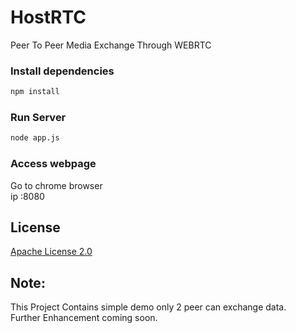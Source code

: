 # HostRTC
Peer To Peer Media Exchange Through WEBRTC


### Install dependencies

```bash
npm install
```

### Run Server

```bash
node app.js
```



### Access webpage 
Go to chrome browser\
ip :8080



## License
[Apache License 2.0](https://github.com/vishalabhang/HostRTC/blob/master/LICENSE)


## Note:
This Project Contains simple demo only 2 peer can exchange data. \
Further Enhancement coming soon.
